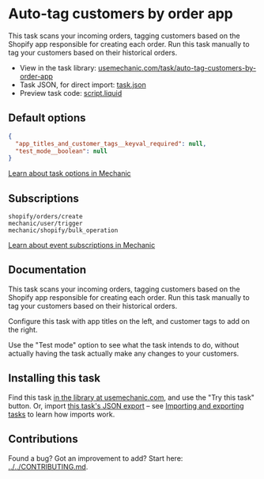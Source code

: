# Auto-tag customers by order app

This task scans your incoming orders, tagging customers based on the Shopify app responsible for creating each order. Run this task manually to tag your customers based on their historical orders.

* View in the task library: [usemechanic.com/task/auto-tag-customers-by-order-app](https://usemechanic.com/task/auto-tag-customers-by-order-app)
* Task JSON, for direct import: [task.json](../../tasks/auto-tag-customers-by-order-app.json)
* Preview task code: [script.liquid](./script.liquid)

## Default options

```json
{
  "app_titles_and_customer_tags__keyval_required": null,
  "test_mode__boolean": null
}
```

[Learn about task options in Mechanic](https://docs.usemechanic.com/article/471-task-options)

## Subscriptions

```liquid
shopify/orders/create
mechanic/user/trigger
mechanic/shopify/bulk_operation
```

[Learn about event subscriptions in Mechanic](https://docs.usemechanic.com/article/408-subscriptions)

## Documentation

This task scans your incoming orders, tagging customers based on the Shopify app responsible for creating each order. Run this task manually to tag your customers based on their historical orders.

Configure this task with app titles on the left, and customer tags to add on the right.

Use the "Test mode" option to see what the task intends to do, without actually having the task actually make any changes to your customers.

## Installing this task

Find this task [in the library at usemechanic.com](https://usemechanic.com/task/auto-tag-customers-by-order-app), and use the "Try this task" button. Or, import [this task's JSON export](../../tasks/auto-tag-customers-by-order-app.json) – see [Importing and exporting tasks](https://docs.usemechanic.com/article/505-importing-and-exporting-tasks) to learn how imports work.

## Contributions

Found a bug? Got an improvement to add? Start here: [../../CONTRIBUTING.md](../../CONTRIBUTING.md).
